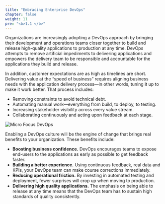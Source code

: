 ```yaml
---
title: "Embracing Enterprise DevOps"
chapter: false
weight: 11
pre: "<b>1.1 </b>"
---
```


Organizations are increasingly adopting a DevOps approach by bringing their development and operations teams closer together to build and release high-quality applications to production at any time. DevOps attempts to remove artificial impediments to delivering applications and empowers the delivery team to be responsible and accountable for the applications they build and release.

In addition, customer expectations are as high as timelines are short. Delivering value at the “speed of business” requires aligning business needs with the application delivery process—in other words, tuning it up to make it work better. That process includes:

- Removing constraints to avoid technical debt.
- Automating manual work—everything from build, to deploy, to testing.
- Increasing stakeholder visibility across every value stream.
- Collaborating continuously and acting upon feedback at each stage.

![Micro Focus DevOps](/images/10_introduction/mf-devops.png)

Enabling a DevOps culture will be the engine of change that brings real benefits to your organization. These benefits include:

- **Boosting business confidence.** DevOps encourages teams to expose end-users to the applications as early as possible to get feedback faster.
- **Building a better experience.** Using continuous feedback, real data and KPIs, your DevOps team can make course corrections immediately.
- **Reducing operational friction.** By investing in automated testing and deployment, fewer surprises will crop up when moving to production.
- **Delivering high quality applications.** The emphasis on being able to release at any time means that the DevOps team has to sustain high standards of quality consistently.